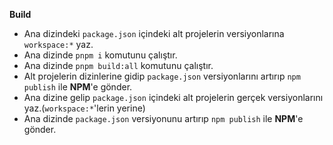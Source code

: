 **Build**

- Ana dizindeki `package.json` içindeki alt projelerin versiyonlarına `workspace:*` yaz.
- Ana dizinde `pnpm i` komutunu çalıştır.
- Ana dizinde `pnpm build:all` komutunu çalıştır.
- Alt projelerin dizinlerine gidip `package.json` versiyonlarını artırıp `npm publish` ile **NPM**'e gönder.
- Ana dizine gelip `package.json` içindeki alt projelerin gerçek versiyonlarını yaz.(`workspace:*`'lerin yerine)
- Ana dizinde `package.json` versiyonunu artırıp `npm publish` ile **NPM**'e gönder.

